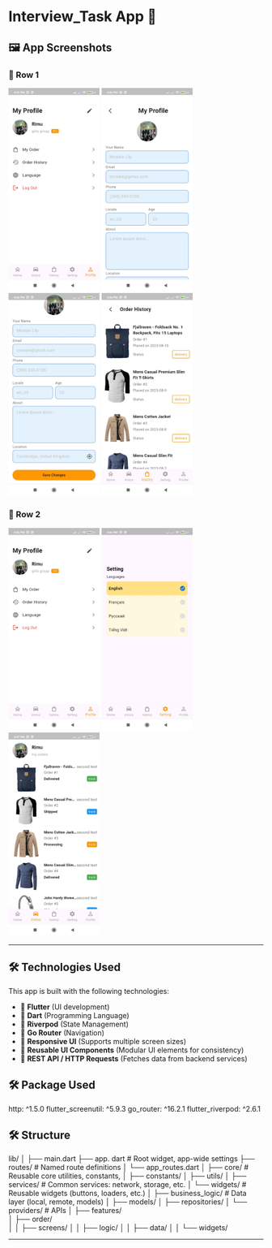 # Interview_Task App 📖

## 🖼 App Screenshots

### 🔹 Row 1
<p float="left">
  <img src="assets/screenshots/profile.jpeg" width="180"/>
  <img src="assets/screenshots/create_account.jpeg" width="180"/>
  <img src="assets/screenshots/create_account_1.jpeg" width="180"/>
  <img src="assets/screenshots/history.jpeg" width="180"/>
</p>

### 🔹 Row 2
<p float="left">
  <img src="assets/screenshots/profile.jpeg" width="180"/>
  <img src="assets/screenshots/setting.jpeg" width="180"/>
  <img src="assets/screenshots/status.jpeg" width="180"/>
</p>

---


## 🛠️ Technologies Used

This app is built with the following technologies:

- 🔹 **Flutter** (UI development)
- 🔹 **Dart** (Programming Language)
- 🔹 **Riverpod** (State Management)
- 🔹 **Go Router** (Navigation)
- 🔹 **Responsive UI** (Supports multiple screen sizes)
- 🔹 **Reusable UI Components** (Modular UI elements for consistency)
- 🔹 **REST API / HTTP Requests** (Fetches data from backend services)

## 🛠️ Package Used
http: ^1.5.0
flutter_screenutil: ^5.9.3
go_router: ^16.2.1
flutter_riverpod: ^2.6.1

## 🛠️ Structure
lib/
│
├── main.dart
├── app. dart                     # Root widget, app-wide settings
├── routes/                      # Named route definitions
│   └── app_routes.dart
│
├── core/                        # Reusable core utilities, constants,
│   ├── constants/
│   ├── utils/
│   ├── services/                # Common services: network, storage, etc.
│   └── widgets/                 # Reusable widgets (buttons, loaders, etc.)
│
├── business_logic/                        # Data layer (local, remote, models)
│   ├── models/
│   ├── repositories/
│   └── providers/               # APIs
│
├── features/                    
│   ├── order/                   
│   │   ├── screens/
│   │   ├── logic/
│   │   ├── data/
│   │   └── widgets/


---

